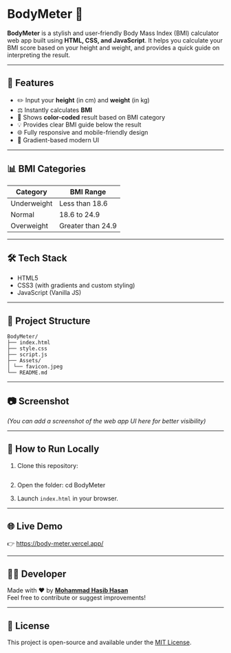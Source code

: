 # BodyMeter 🧮

**BodyMeter** is a stylish and user-friendly Body Mass Index (BMI) calculator web app built using **HTML, CSS, and JavaScript**. It helps you calculate your BMI score based on your height and weight, and provides a quick guide on interpreting the result.

---

## 🌟 Features

- ✏️ Input your **height** (in cm) and **weight** (in kg)
- ⚖️ Instantly calculates **BMI**
- 🎯 Shows **color-coded** result based on BMI category
- 💡 Provides clear BMI guide below the result
- 🌐 Fully responsive and mobile-friendly design
- 🎨 Gradient-based modern UI

---

## 📊 BMI Categories

| Category        | BMI Range           |
|----------------|---------------------|
| Underweight     | Less than 18.6      |
| Normal          | 18.6 to 24.9        |
| Overweight      | Greater than 24.9   |

---

## 🛠️ Tech Stack

- HTML5
- CSS3 (with gradients and custom styling)
- JavaScript (Vanilla JS)

---

## 📁 Project Structure

```
BodyMeter/
├── index.html
├── style.css
├── script.js
├── Assets/
│ └── favicon.jpeg
└── README.md
```


---

## 📷 Screenshot

*(You can add a screenshot of the web app UI here for better visibility)*

---

## 🚀 How to Run Locally

1. Clone this repository:
```
```

2. Open the folder:
cd BodyMeter

3. Launch `index.html` in your browser.

---

## 🌐 Live Demo

👉 https://body-meter.vercel.app/

---

## 👨‍💻 Developer

Made with ❤️ by **[Mohammad Hasib Hasan](https://github.com/HasibCoderLab)**  
Feel free to contribute or suggest improvements!

---

## 📄 License

This project is open-source and available under the [MIT License](LICENSE).

